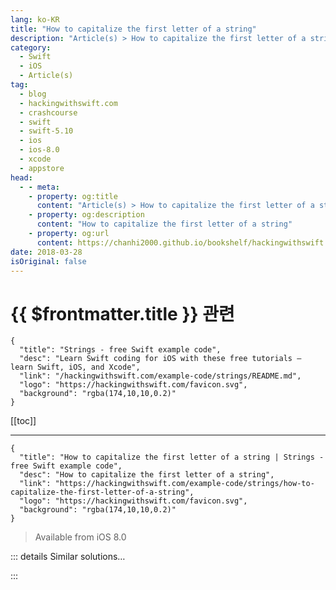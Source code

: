 ```yaml
---
lang: ko-KR
title: "How to capitalize the first letter of a string"
description: "Article(s) > How to capitalize the first letter of a string"
category:
  - Swift
  - iOS
  - Article(s)
tag: 
  - blog
  - hackingwithswift.com
  - crashcourse
  - swift
  - swift-5.10
  - ios
  - ios-8.0
  - xcode
  - appstore
head:
  - - meta:
    - property: og:title
      content: "Article(s) > How to capitalize the first letter of a string"
    - property: og:description
      content: "How to capitalize the first letter of a string"
    - property: og:url
      content: https://chanhi2000.github.io/bookshelf/hackingwithswift.com/example-code/strings/how-to-capitalize-the-first-letter-of-a-string.html
date: 2018-03-28
isOriginal: false
---
```


# {{ $frontmatter.title }} 관련

```component VPCard
{
  "title": "Strings - free Swift example code",
  "desc": "Learn Swift coding for iOS with these free tutorials – learn Swift, iOS, and Xcode",
  "link": "/hackingwithswift.com/example-code/strings/README.md",
  "logo": "https://hackingwithswift.com/favicon.svg",
  "background": "rgba(174,10,10,0.2)"
}
```

[[toc]]

---

```component VPCard
{
  "title": "How to capitalize the first letter of a string | Strings - free Swift example code",
  "desc": "How to capitalize the first letter of a string",
  "link": "https://hackingwithswift.com/example-code/strings/how-to-capitalize-the-first-letter-of-a-string",
  "logo": "https://hackingwithswift.com/favicon.svg",
  "background": "rgba(174,10,10,0.2)"
}
```

> Available from iOS 8.0

<!-- TODO: 작성 -->

<!-- 
If you want to capitalize the first letter of a string without touching the rest of the letters, add this simple extension of `String`:

```swift
extension String {
    func capitalizingFirstLetter() -> String {
        return prefix(1).capitalized + dropFirst()
    }

    mutating func capitalizeFirstLetter() {
        self = self.capitalizingFirstLetter()
    }
}
```

Here’s an example to try it out:

```swift
let test = "the rain in Spain"
print(test.capitalizingFirstLetter())
```

-->

::: details Similar solutions…

<!--
/example-code/strings/how-to-capitalize-words-in-a-string-using-capitalized">How to capitalize words in a string using capitalized 
/quick-start/concurrency/what-calls-the-first-async-function">What calls the first async function? 
/example-code/language/how-to-find-the-index-of-the-first-matching-array-element">How to find the index of the first matching array element 
/example-code/language/how-to-find-the-first-matching-element-in-an-array">How to find the first matching element in an array 
/example-code/system/what-is-the-first-responder">What is the first responder?</a>
-->

:::

